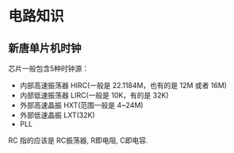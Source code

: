 # 电路知识

## 新唐单片机时钟

芯片一般包含5种时钟源：
- 内部高速振荡器 HIRC(一般是 22.1184M，也有的是 12M 或者 16M)
- 内部低速振荡器 LIRC(一般是 10K，有的是 32K)
- 外部高速晶振 HXT(范围一般是 4~24M)
- 外部低速晶振 LXT(32K)
- PLL

RC 指的应该是 RC振荡器,  R即电阻, C即电容.